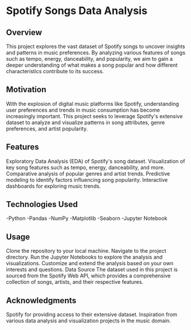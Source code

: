 # Spotify Songs Data Analysis

## Overview
This project explores the vast dataset of Spotify songs to uncover insights and patterns in music preferences. By analyzing various features of songs such as tempo, energy, danceability, and popularity, we aim to gain a deeper understanding of what makes a song popular and how different characteristics contribute to its success.

## Motivation
With the explosion of digital music platforms like Spotify, understanding user preferences and trends in music consumption has become increasingly important. This project seeks to leverage Spotify's extensive dataset to analyze and visualize patterns in song attributes, genre preferences, and artist popularity.

## Features
Exploratory Data Analysis (EDA) of Spotify's song dataset. Visualization of key song features such as tempo, energy, danceability, and more. Comparative analysis of popular genres and artist trends. Predictive modeling to identify factors influencing song popularity. Interactive dashboards for exploring music trends.

## Technologies Used
-Python
-Pandas
-NumPy
-Matplotlib
-Seaborn
-Jupyter Notebook

## Usage
Clone the repository to your local machine. Navigate to the project directory. Run the Jupyter Notebooks to explore the analysis and visualizations. Customize and extend the analysis based on your own interests and questions. Data Source The dataset used in this project is sourced from the Spotify Web API, which provides a comprehensive collection of songs, artists, and their respective features.

## Acknowledgments
Spotify for providing access to their extensive dataset. Inspiration from various data analysis and visualization projects in the music domain.


